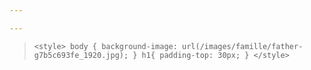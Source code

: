 ```yaml
---

---
```

>     <style> body { background-image: url(/images/famille/father-g7b5c693fe_1920.jpg); } h1{ padding-top: 30px; } </style>
>     